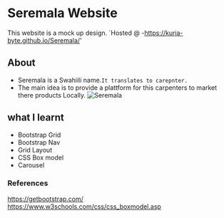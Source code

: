 # Seremala Website
This website is a mock up design.
`Hosted @ -https://kuria-byte.github.io/Seremala/'

## About
- Seremala is a Swahiili name.`It translates to carepnter.`
- The main idea is to provide a plattform for this carpenters to market there products Locally.
![Seremala](https://user-images.githubusercontent.com/61579772/83940264-ea7c0f80-a815-11ea-848d-7b7a910937a2.jpg)

## what I learnt
- Bootstrap Grid
- Bootstrap Nav
- Grid Layout
- CSS Box model
- Carousel



### References
https://getbootstrap.com/
https://www.w3schools.com/css/css_boxmodel.asp

